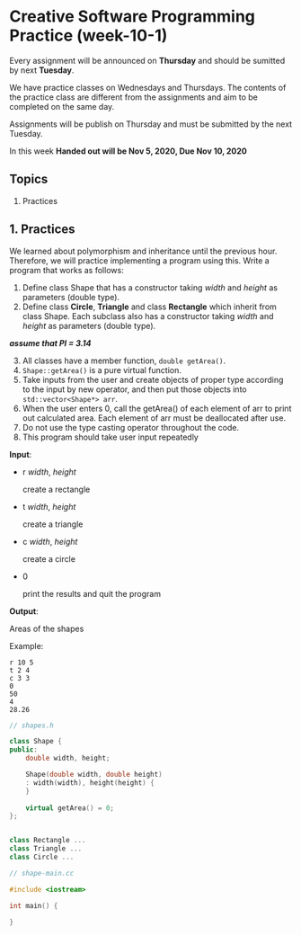 # Creative Software Programming Practice (week-10-1)

Every assignment will be announced on **Thursday** and should be sumitted by next **Tuesday**.

We have practice classes on Wednesdays and Thursdays. 
The contents of the practice class are different from the assignments and aim to be completed on the same day.

Assignments will be publish on Thursday and must be submitted by the next Tuesday.

In this week **Handed out will be Nov 5, 2020, Due Nov 10, 2020**

## Topics

1. Practices

## 1. Practices

We learned about polymorphism and inheritance until the previous hour.
Therefore, we will practice implementing a program using this. Write a program that works as follows:

1.	Define class Shape that has a constructor taking *width* and *height* as parameters (double type).
2.	Define class **Circle**, **Triangle** and class **Rectangle** which inherit from class Shape. Each subclass also has a constructor taking *width* and *height* as parameters (double type).

***assume that PI = 3.14***

3.	All classes have a member function, `double getArea()`.
4.	`Shape::getArea()` is a pure virtual function.
5.	Take inputs from the user and create objects of proper type according to the input by new operator, and then put those objects into `std::vector<Shape*> arr`.
6.	When the user enters 0, call the getArea() of each element of arr to print out calculated area. Each element of arr must be deallocated after use.
7.	Do not use the type casting operator throughout the code.
8.	This program should take user input repeatedly

**Input**:
- r *width*, *height*

    create a rectangle
    
- t *width*, *height*

    create a triangle
    
- c *width*, *height*

    create a circle
    
- 0

    print the results and quit the program
    


**Output**:

Areas of the shapes

Example:
```
r 10 5
t 2 4
c 3 3
0
50
4
28.26
```


```c++
// shapes.h

class Shape {
public:
    double width, height;

    Shape(double width, double height)
    : width(width), height(height) {
    }
    
    virtual getArea() = 0;
};


class Rectangle ...
class Triangle ...
class Circle ...
```


```c++
// shape-main.cc

#include <iostream>

int main() {
    
}
```


```c++

```
